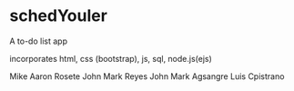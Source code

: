 # schedYouler

A to-do list app

incorporates html, css (bootstrap), js, sql, node.js(ejs)

Mike Aaron Rosete
John Mark Reyes
John Mark Agsangre
Luis Cpistrano
